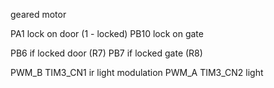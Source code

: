 geared motor

PA1 lock on door   (1 - locked)
PB10 lock on gate

PB6 if locked door (R7)
PB7 if locked gate (R8)

PWM_B TIM3_CN1 ir light modulation
PWM_A TIM3_CN2 light